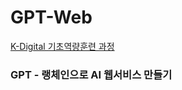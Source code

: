 # GPT-Web

[K-Digital 기초역량훈련 과정](https://www.hrd.go.kr/hrdp/ti/ptiao/PTIAO0300L.do?pageId=2&bgrlInstYn=&kDgtlYn=Y&_csrf=15ab77ab-34c0-463f-a0f1-144cc29ab41e)

### GPT - 랭체인으로 AI 웹서비스 만들기
